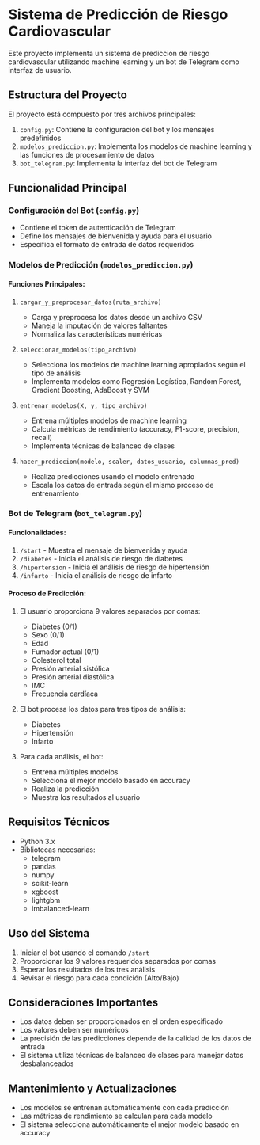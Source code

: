 # Sistema de Predicción de Riesgo Cardiovascular

Este proyecto implementa un sistema de predicción de riesgo cardiovascular utilizando machine learning y un bot de Telegram como interfaz de usuario.

## Estructura del Proyecto

El proyecto está compuesto por tres archivos principales:

1. `config.py`: Contiene la configuración del bot y los mensajes predefinidos
2. `modelos_prediccion.py`: Implementa los modelos de machine learning y las funciones de procesamiento de datos
3. `bot_telegram.py`: Implementa la interfaz del bot de Telegram

## Funcionalidad Principal

### Configuración del Bot (`config.py`)

- Contiene el token de autenticación de Telegram
- Define los mensajes de bienvenida y ayuda para el usuario
- Especifica el formato de entrada de datos requeridos

### Modelos de Predicción (`modelos_prediccion.py`)

#### Funciones Principales:

1. `cargar_y_preprocesar_datos(ruta_archivo)`
   - Carga y preprocesa los datos desde un archivo CSV
   - Maneja la imputación de valores faltantes
   - Normaliza las características numéricas

2. `seleccionar_modelos(tipo_archivo)`
   - Selecciona los modelos de machine learning apropiados según el tipo de análisis
   - Implementa modelos como Regresión Logística, Random Forest, Gradient Boosting, AdaBoost y SVM

3. `entrenar_modelos(X, y, tipo_archivo)`
   - Entrena múltiples modelos de machine learning
   - Calcula métricas de rendimiento (accuracy, F1-score, precision, recall)
   - Implementa técnicas de balanceo de clases

4. `hacer_prediccion(modelo, scaler, datos_usuario, columnas_pred)`
   - Realiza predicciones usando el modelo entrenado
   - Escala los datos de entrada según el mismo proceso de entrenamiento

### Bot de Telegram (`bot_telegram.py`)

#### Funcionalidades:

1. `/start` - Muestra el mensaje de bienvenida y ayuda
2. `/diabetes` - Inicia el análisis de riesgo de diabetes
3. `/hipertension` - Inicia el análisis de riesgo de hipertensión
4. `/infarto` - Inicia el análisis de riesgo de infarto

#### Proceso de Predicción:

1. El usuario proporciona 9 valores separados por comas:
   - Diabetes (0/1)
   - Sexo (0/1)
   - Edad
   - Fumador actual (0/1)
   - Colesterol total
   - Presión arterial sistólica
   - Presión arterial diastólica
   - IMC
   - Frecuencia cardíaca

2. El bot procesa los datos para tres tipos de análisis:
   - Diabetes
   - Hipertensión
   - Infarto

3. Para cada análisis, el bot:
   - Entrena múltiples modelos
   - Selecciona el mejor modelo basado en accuracy
   - Realiza la predicción
   - Muestra los resultados al usuario

## Requisitos Técnicos

- Python 3.x
- Bibliotecas necesarias:
  - telegram
  - pandas
  - numpy
  - scikit-learn
  - xgboost
  - lightgbm
  - imbalanced-learn

## Uso del Sistema

1. Iniciar el bot usando el comando `/start`
2. Proporcionar los 9 valores requeridos separados por comas
3. Esperar los resultados de los tres análisis
4. Revisar el riesgo para cada condición (Alto/Bajo)

## Consideraciones Importantes

- Los datos deben ser proporcionados en el orden especificado
- Los valores deben ser numéricos
- La precisión de las predicciones depende de la calidad de los datos de entrada
- El sistema utiliza técnicas de balanceo de clases para manejar datos desbalanceados

## Mantenimiento y Actualizaciones

- Los modelos se entrenan automáticamente con cada predicción
- Las métricas de rendimiento se calculan para cada modelo
- El sistema selecciona automáticamente el mejor modelo basado en accuracy
